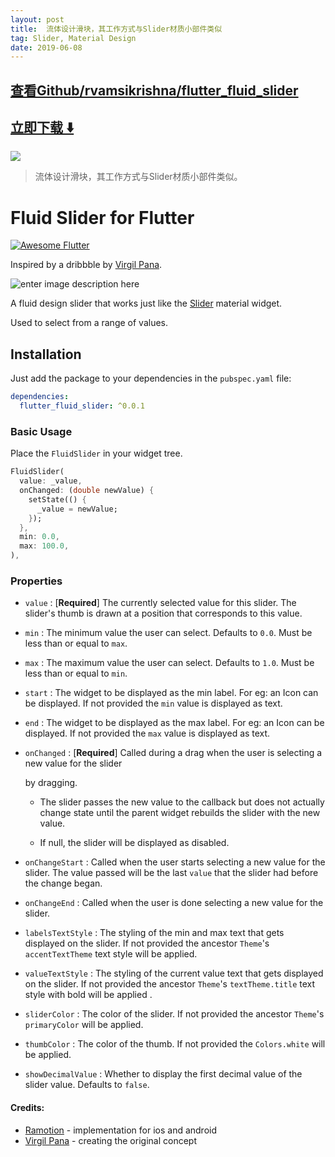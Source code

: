 ```yaml
---
layout: post
title:  流体设计滑块，其工作方式与Slider材质小部件类似
tag: Slider, Material Design
date: 2019-06-08
---
```


 

## [查看Github/rvamsikrishna/flutter_fluid_slider](http://github.com/rvamsikrishna/flutter_fluid_slider)
## [立即下载 ️⬇️ ](https://codeload.github.com/rvamsikrishna/flutter_fluid_slider/zip/master) 


 
![](https://flutterawesome.com/content/images/2018/10/Fluid-Slider-for-Flutter.jpg)
 
>
> 流体设计滑块，其工作方式与Slider材质小部件类似。
>

 
# Fluid Slider for Flutter

<a href="https://github.com/Solido/awesome-flutter">
   <img alt="Awesome Flutter" src="https://img.shields.io/badge/Awesome-Flutter-blue.svg?longCache=true&style=flat-square" />
</a>

Inspired by a dribbble by [Virgil Pana](https://dribbble.com/virgilpana).

![enter image description here](https://lh3.googleusercontent.com/VqMBrwHTCI_e9nc4C0IbyD2W-Bytj46VVKWdr198MqVJ2UnzQ8R3W5vK9JriayLNGFx9RkPKAACl "Demo gif")

A fluid design slider that works just like the [Slider](https://docs.flutter.io/flutter/material/Slider-class.html) material widget.

Used to select from a range of values.

## Installation

Just add the package to your dependencies in the `pubspec.yaml` file:

```yaml
dependencies:
  flutter_fluid_slider: ^0.0.1
```

### Basic Usage

Place the `FluidSlider` in your widget tree.

```dart
FluidSlider(
  value: _value,
  onChanged: (double newValue) {
    setState(() {
      _value = newValue;
    });
  },
  min: 0.0,
  max: 100.0,
),
```

### Properties

- `value` : [**Required**] The currently selected value for this slider. The slider's thumb is drawn at a position that corresponds to this value.

- `min` : The minimum value the user can select. Defaults to `0.0`. Must be less than or equal to `max`.

- `max` : The maximum value the user can select. Defaults to `1.0`. Must be less than or equal to `min`.

- `start` : The widget to be displayed as the min label. For eg: an Icon can be displayed. If not provided the `min` value is displayed as text.

- `end` : The widget to be displayed as the max label. For eg: an Icon can be displayed. If not provided the `max` value is displayed as text.

- `onChanged` : [**Required**] Called during a drag when the user is selecting a new value for the slider

  by dragging.

  - The slider passes the new value to the callback but does not actually change state until the parent widget rebuilds the slider with the new value.

  - If null, the slider will be displayed as disabled.

- `onChangeStart` : Called when the user starts selecting a new value for the slider. The value passed will be the last `value` that the slider had before the change began.

- `onChangeEnd` : Called when the user is done selecting a new value for the slider.

- `labelsTextStyle` : The styling of the min and max text that gets displayed on the slider. If not provided the ancestor `Theme`'s `accentTextTheme` text style will be applied.

- `valueTextStyle` : The styling of the current value text that gets displayed on the slider. If not provided the ancestor `Theme`'s `textTheme.title` text style with bold will be applied .

- `sliderColor` : The color of the slider. If not provided the ancestor `Theme`'s `primaryColor` will be applied.

- `thumbColor` : The color of the thumb. If not provided the `Colors.white` will be applied.

- `showDecimalValue` : Whether to display the first decimal value of the slider value. Defaults to `false`.


#### Credits:

- [Ramotion](https://dribbble.com/shots/5343166-Fluid-Slider-Optimized-iOS-Control-Open-Source) - implementation for ios and android
- [Virgil Pana](https://dribbble.com/virgilpana) - creating the original concept

